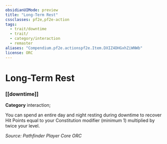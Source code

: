 ```yaml
---
obsidianUIMode: preview
title: "Long-Term Rest"
cssclasses: pf2e,pf2e-action
tags:
  - trait/downtime
  - trait/
  - category/interaction
  - remaster
aliases: "Compendium.pf2e.actionspf2e.Item.DXIZ4DHGxhZiWNWb"
license: ORC
---
```

# Long-Term Rest

### [[downtime]]

**Category** interaction; 




You can spend an entire day and night resting during downtime to recover Hit Points equal to your Constitution modifier (minimum 1) multiplied by twice your level.

*Source: Pathfinder Player Core*
*ORC*